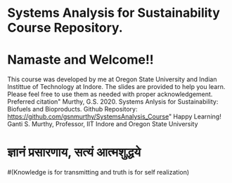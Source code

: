# Systems Analysis for Sustainability Course Repository. 
# Namaste and Welcome!! 
This course was developed by me at Oregon State University and Indian Instittue of Technology at Indore. The slides are provided to help you learn. 
Please feel free to use them as needed with proper acknowledgement. 
Preferred citation" Murthy, G.S. 2020. Systems Anlysis for Sustainability: Biofuels and Bioproducts. Github Repository: https://github.com/gsnmurthy/SystemsAnalysis_Course"
Happy Learning!
Ganti S. Murthy, Professor, IIT Indore and Oregon State University
# ज्ञानं प्रसारणाय, सत्यं आत्मशुद्धये 
#(Knowledge is for transmitting and truth is for self realization)
